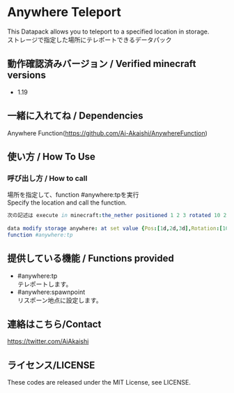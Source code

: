 # Anywhere Teleport

This Datapack allows you to teleport to a specified location in storage.  
ストレージで指定した場所にテレポートできるデータパック  

## 動作確認済みバージョン / Verified minecraft versions

- 1.19

## 一緒に入れてね / Dependencies

Anywhere Function(<https://github.com/Ai-Akaishi/AnywhereFunction>)  

## 使い方 / How To Use

### 呼び出し方 / How to call

場所を指定して、function #anywhere:tpを実行  
Specify the location and call the function.  

```nim
次の記述は execute in minecraft:the_nether positioned 1 2 3 rotated 10 20 run tp @s ~ ~ ~ ~ ~ と同じ
  
data modify storage anywhere: at set value {Pos:[1d,2d,3d],Rotation:[10f,20f],Dimension:"minecraft:the_nether"}  
function #anywhere:tp
```

## 提供している機能 / Functions provided

- #anywhere:tp  
テレポートします。
- #anywhere:spawnpoint  
リスポーン地点に設定します。

## 連絡はこちら/Contact

<https://twitter.com/AiAkaishi>

## ライセンス/LICENSE

These codes are released under the MIT License, see LICENSE.
